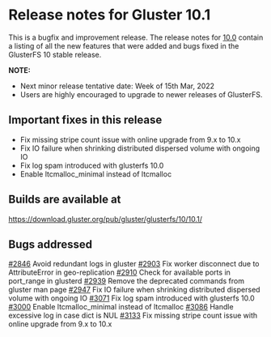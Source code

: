# Release notes for Gluster 10.1

This is a bugfix and improvement release. The release notes for [10.0](10.0.md) contain a listing of all the new features that were added and bugs fixed in the GlusterFS 10 stable release.

**NOTE:**
- Next minor release tentative date: Week of 15th Mar, 2022
- Users are highly encouraged to upgrade to newer releases of GlusterFS.

## Important fixes in this release
- Fix missing stripe count issue with online upgrade from 9.x to 10.x
- Fix IO failure when shrinking distributed dispersed volume with ongoing IO
- Fix log spam introduced with glusterfs 10.0
- Enable ltcmalloc_minimal instead of ltcmalloc

## Builds are available at
https://download.gluster.org/pub/gluster/glusterfs/10/10.1/

## Bugs addressed
[#2846](https://github.com/gluster/glusterfs/issues/2846) Avoid redundant logs in gluster
[#2903](https://github.com/gluster/glusterfs/issues/2903) Fix worker disconnect due to AttributeError in geo-replication
[#2910](https://github.com/gluster/glusterfs/issues/2910) Check for available ports in port_range in glusterd
[#2939](https://github.com/gluster/glusterfs/issues/2939) Remove the deprecated commands from gluster man page
[#2947](https://github.com/gluster/glusterfs/issues/2947) Fix IO failure when shrinking distributed dispersed volume with ongoing IO
[#3071](https://github.com/gluster/glusterfs/issues/3071) Fix log spam introduced with glusterfs 10.0
[#3000](https://github.com/gluster/glusterfs/issues/3000) Enable ltcmalloc_minimal instead of ltcmalloc
[#3086](https://github.com/gluster/glusterfs/issues/3086) Handle excessive log in case dict is NUL
[#3133](https://github.com/gluster/glusterfs/issues/3066) Fix missing stripe count issue with online upgrade from 9.x to 10.x
